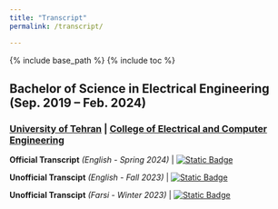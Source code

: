 ```yaml
---
title: "Transcript"
permalink: /transcript/

---
```



{% include base_path %}
{% include toc %}

## Bachelor of Science in Electrical Engineering (Sep. 2019 – Feb. 2024)

### **[University of Tehran](https://ut.ac.ir/en) | [College of Electrical and Computer Engineering](https://ece.ut.ac.ir/en/ece)**

**Official Transcript** *(English - Spring 2024)* |  [![Static Badge](https://img.shields.io/badge/Download-flat)](/files/OfficialTranscript-ErfanPanahi.pdf)

**Unofficial Transcipt** *(English - Fall 2023)* |  [![Static Badge](https://img.shields.io/badge/Download-blue)](/files/TranscriptofUniversityGrades_Summer2023.pdf)

**Unofficial Transcipt** *(Farsi - Winter 2023)* |  [![Static Badge](https://img.shields.io/badge/Download-violet)](/files/Farsi_Transcrpit_NU.pdf)
